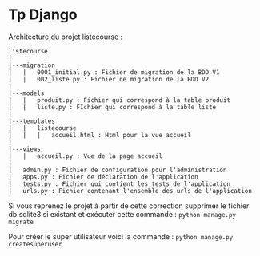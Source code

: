 # Tp Django
Architecture du projet listecourse :  

```
listecourse  
|
|---migration
|   |   0001_initial.py : Fichier de migration de la BDD V1
|   |   002_liste.py : Fichier de migration de la BDD V2
|
|---models
|   |   produit.py : Fichier qui correspond à la table produit
|   |   liste.py : FIchier qui correspond à la table liste
|
|---templates
|   |   listecourse
|   |   |   accueil.html : Html pour la vue accueil
|
|---views
|   |   accueil.py : Vue de la page accueil
|
|   admin.py : Fichier de configuration pour l'administration
|   apps.py : Fichier de déclaration de l'application
|   tests.py : Fichier qui contient les tests de l'application
|   urls.py : Fichier contenant l'ensemble des urls de l'application
```

Si vous reprenez le projet à partir de cette correction supprimer le fichier db.sqlite3 si existant 
et exécuter cette commande : `python manage.py migrate`

Pour créer le super utilisateur voici la commande : `python manage.py createsuperuser`